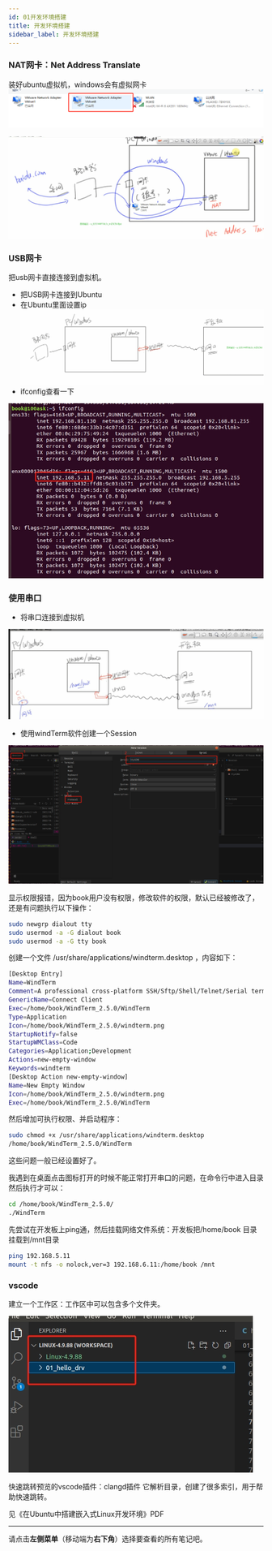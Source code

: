 ```yaml
---
id: 01开发环境搭建
title: 开发环境搭建
sidebar_label: 开发环境搭建
---
```


### NAT网卡：Net Address Translate

装好ubuntu虚拟机，windows会有虚拟网卡
![image-20231105152938783](./pic/环境搭建/windows虚拟网卡.png)

![](./pic/环境搭建/NAT网卡连接方式.png)

### USB网卡

把usb网卡直接连接到虚拟机。
- 把USB网卡连接到Ubuntu
- 在Ubuntu里面设置ip
![](./pic/环境搭建/USB网卡.png)
- ifconfig查看一下

![](./pic/环境搭建/USB网卡ip设置验证.png)




### 使用串口

- 将串口连接到虚拟机

![](./pic/环境搭建/串口连接.png)

- 使用windTerm软件创建一个Session

![](./pic/环境搭建/串口连接设置方式.png)


显示权限报错，因为book用户没有权限，修改软件的权限，默认已经被修改了，还是有问题执行以下操作：
```bash
sudo newgrp dialout tty
sudo usermod -a -G dialout book
sudo usermod -a -G tty book
```

创建一个文件 /usr/share/applications/windterm.desktop ，内容如下：

  ```bash
  [Desktop Entry]
  Name=WindTerm
  Comment=A professional cross-platform SSH/Sftp/Shell/Telnet/Serial terminal
  GenericName=Connect Client
  Exec=/home/book/WindTerm_2.5.0/WindTerm
  Type=Application
  Icon=/home/book/WindTerm_2.5.0/windterm.png
  StartupNotify=false
  StartupWMClass=Code
  Categories=Application;Development
  Actions=new-empty-window
  Keywords=windterm
  [Desktop Action new-empty-window]
  Name=New Empty Window
  Icon=/home/book/WindTerm_2.5.0/windterm.png
  Exec=/home/book/WindTerm_2.5.0/WindTerm
  ```


然后增加可执行权限、并启动程序：

  ```bash
  sudo chmod +x /usr/share/applications/windterm.desktop
  /home/book/WindTerm_2.5.0/WindTerm
  ```

这些问题一般已经设置好了。

我遇到在桌面点击图标打开的时候不能正常打开串口的问题，在命令行中进入目录然后执行才可以：

```bash
cd /home/book/WindTerm_2.5.0/
./WindTerm
```

先尝试在开发板上ping通，然后挂载网络文件系统：开发板把/home/book 目录挂载到/mnt目录

```bash
ping 192.168.5.11
mount -t nfs -o nolock,ver=3 192.168.6.11:/home/book /mnt
```

### vscode

建立一个工作区：工作区中可以包含多个文件夹。

![](./pic/环境搭建/VScode工作区.png)

快速跳转预览的vscode插件：clangd插件
它解析目录，创建了很多索引，用于帮助快速跳转。

见《在Ubuntu中搭建嵌入式Linux开发环境》PDF

---

请点击**左侧菜单**（移动端为**右下角**）选择要查看的所有笔记吧。